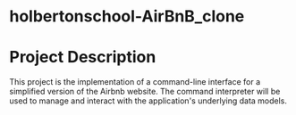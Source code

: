 # holbertonschool-AirBnB_clone
# Project Description
This project is the implementation of a command-line interface for a simplified version of the Airbnb website. The command interpreter will be used to manage and interact with the application's underlying data models.
